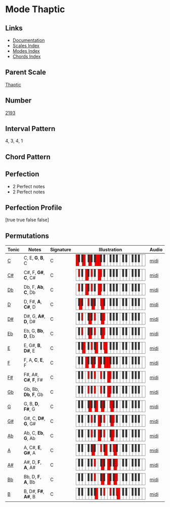 # Mode Thaptic

## Links

- [Documentation](README.md)
- [Scales Index](Scales.md)
- [Modes Index](Modes.md)
- [Chords Index](Chords.md)

## Parent Scale

[Thaptic](ScaleThaptic.md)

## Number

[2193](https://ianring.com/musictheory/scales/2193)

## Interval Pattern

4, 3, 4, 1

## Chord Pattern



## Perfection

- 2 Perfect notes
- 2 Perfect notes

## Perfection Profile

[true true false false]

## Permutations

| Tonic | Notes | Signature | Illustration | Audio |
|-------|-------|-----------|--------------|-------|
| [C](ModeCNaturalThaptic.md) | C, E, **G**, **B**, C | C | ![CNaturalThaptic](ModeCNaturalThaptic.png) | [midi](https://github.com/edipermadi/music/blob/main/docs/ModeCNaturalThaptic.mid?raw=true) |
| [C#](ModeCSharpThaptic.md) | C#, F, **G#**, **C**, C# | C | ![CSharpThaptic](ModeCSharpThaptic.png) | [midi](https://github.com/edipermadi/music/blob/main/docs/ModeCSharpThaptic.mid?raw=true) |
| [Db](ModeDFlatThaptic.md) | Db, F, **Ab**, **C**, Db | C | ![DFlatThaptic](ModeDFlatThaptic.png) | [midi](https://github.com/edipermadi/music/blob/main/docs/ModeDFlatThaptic.mid?raw=true) |
| [D](ModeDNaturalThaptic.md) | D, F#, **A**, **C#**, D | C | ![DNaturalThaptic](ModeDNaturalThaptic.png) | [midi](https://github.com/edipermadi/music/blob/main/docs/ModeDNaturalThaptic.mid?raw=true) |
| [D#](ModeDSharpThaptic.md) | D#, G, **A#**, **D**, D# | C | ![DSharpThaptic](ModeDSharpThaptic.png) | [midi](https://github.com/edipermadi/music/blob/main/docs/ModeDSharpThaptic.mid?raw=true) |
| [Eb](ModeEFlatThaptic.md) | Eb, G, **Bb**, **D**, Eb | C | ![EFlatThaptic](ModeEFlatThaptic.png) | [midi](https://github.com/edipermadi/music/blob/main/docs/ModeEFlatThaptic.mid?raw=true) |
| [E](ModeENaturalThaptic.md) | E, G#, **B**, **D#**, E | C | ![ENaturalThaptic](ModeENaturalThaptic.png) | [midi](https://github.com/edipermadi/music/blob/main/docs/ModeENaturalThaptic.mid?raw=true) |
| [F](ModeFNaturalThaptic.md) | F, A, **C**, **E**, F | C | ![FNaturalThaptic](ModeFNaturalThaptic.png) | [midi](https://github.com/edipermadi/music/blob/main/docs/ModeFNaturalThaptic.mid?raw=true) |
| [F#](ModeFSharpThaptic.md) | F#, A#, **C#**, **F**, F# | C | ![FSharpThaptic](ModeFSharpThaptic.png) | [midi](https://github.com/edipermadi/music/blob/main/docs/ModeFSharpThaptic.mid?raw=true) |
| [Gb](ModeGFlatThaptic.md) | Gb, Bb, **Db**, **F**, Gb | C | ![GFlatThaptic](ModeGFlatThaptic.png) | [midi](https://github.com/edipermadi/music/blob/main/docs/ModeGFlatThaptic.mid?raw=true) |
| [G](ModeGNaturalThaptic.md) | G, B, **D**, **F#**, G | C | ![GNaturalThaptic](ModeGNaturalThaptic.png) | [midi](https://github.com/edipermadi/music/blob/main/docs/ModeGNaturalThaptic.mid?raw=true) |
| [G#](ModeGSharpThaptic.md) | G#, C, **D#**, **G**, G# | C | ![GSharpThaptic](ModeGSharpThaptic.png) | [midi](https://github.com/edipermadi/music/blob/main/docs/ModeGSharpThaptic.mid?raw=true) |
| [Ab](ModeAFlatThaptic.md) | Ab, C, **Eb**, **G**, Ab | C | ![AFlatThaptic](ModeAFlatThaptic.png) | [midi](https://github.com/edipermadi/music/blob/main/docs/ModeAFlatThaptic.mid?raw=true) |
| [A](ModeANaturalThaptic.md) | A, C#, **E**, **G#**, A | C | ![ANaturalThaptic](ModeANaturalThaptic.png) | [midi](https://github.com/edipermadi/music/blob/main/docs/ModeANaturalThaptic.mid?raw=true) |
| [A#](ModeASharpThaptic.md) | A#, D, **F**, **A**, A# | C | ![ASharpThaptic](ModeASharpThaptic.png) | [midi](https://github.com/edipermadi/music/blob/main/docs/ModeASharpThaptic.mid?raw=true) |
| [Bb](ModeBFlatThaptic.md) | Bb, D, **F**, **A**, Bb | C | ![BFlatThaptic](ModeBFlatThaptic.png) | [midi](https://github.com/edipermadi/music/blob/main/docs/ModeBFlatThaptic.mid?raw=true) |
| [B](ModeBNaturalThaptic.md) | B, D#, **F#**, **A#**, B | C | ![BNaturalThaptic](ModeBNaturalThaptic.png) | [midi](https://github.com/edipermadi/music/blob/main/docs/ModeBNaturalThaptic.mid?raw=true) |
